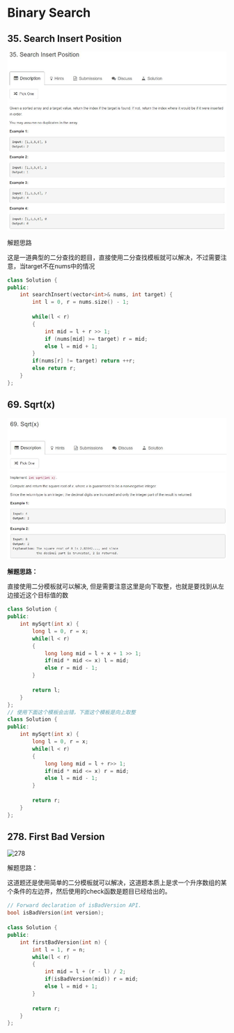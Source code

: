 # Binary Search

## 35. Search Insert Position

![35](img/35.jpg)

解题思路

这是一道典型的二分查找的题目，直接使用二分查找模板就可以解决，不过需要注意，当target不在nums中的情况

```cpp
class Solution {
public:
    int searchInsert(vector<int>& nums, int target) { 
        int l = 0, r = nums.size() - 1;
        
        while(l < r) 
        {
            int mid = l + r >> 1;
            if (nums[mid] >= target) r = mid;
            else l = mid + 1;
        }
        if(nums[r] != target) return ++r;
        else return r;
    }
};
```

## 69. Sqrt(x)

![69](img/69.jpg)

**解题思路：**

直接使用二分模板就可以解决, 但是需要注意这里是向下取整，也就是要找到从左边接近这个目标值的数

```cpp
class Solution {
public:
    int mySqrt(int x) {
        long l = 0, r = x;
        while(l < r)
        {
            long long mid = l + x + 1 >> 1;
            if(mid * mid <= x) l = mid;
            else r = mid - 1;
        }
        
        return l;
    }
};
// 使用下面这个模板会出错，下面这个模板是向上取整
class Solution {
public:
    int mySqrt(int x) {
        long l = 0, r = x;
        while(l < r)
        {
            long long mid = l + r>> 1;
            if(mid * mid <= x) r = mid;
            else l = mid - 1;
        }
        
        return r;
    }
};
```

## 278.  First Bad Version

![278](F:\Github\LeetCode\ryl_Leetcode\img\278.jpg)

解题思路：

这道题还是使用简单的二分模板就可以解决，这道题本质上是求一个升序数组的某个条件的左边界，然后使用的check函数是题目已经给出的。

```cpp
// Forward declaration of isBadVersion API.
bool isBadVersion(int version);

class Solution {
public:
    int firstBadVersion(int n) {
        int l = 1, r = n;
        while(l < r)
        {
            int mid = l + (r - l) / 2;
            if(isBadVersion(mid)) r = mid;
            else l = mid + 1;
        }
        
        return r;
    }
};
```